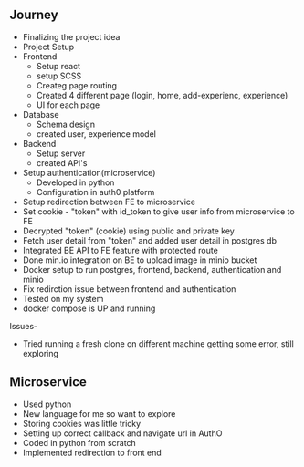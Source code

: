 ## Journey
- Finalizing the project idea
- Project Setup
- Frontend
    - Setup react
    - setup SCSS
    - Createg page routing
    - Created 4 different page (login, home, add-experienc, experience)
    - UI for each page
- Database
    - Schema design
    - created user, experience model
- Backend
    - Setup server
    - created API's
- Setup authentication(microservice)
    - Developed in python
    - Configuration in auth0 platform
- Setup redirection between FE to microservice
- Set cookie - "token" with id_token to give user info from microservice to FE
- Decrypted "token" (cookie) using public and private key
- Fetch user detail from "token" and added user detail in postgres  db
- Integrated BE API to FE feature with protected route
- Done min.io integration on BE to upload image in minio bucket
- Docker setup to run postgres, frontend, backend, authentication and minio 
- Fix redirction issue between frontend and authentication
- Tested on my system 
- docker compose is UP and running


Issues-
- Tried running a fresh clone on different machine getting some error, still exploring


## Microservice
- Used python 
- New language for me so want to explore
- Storing cookies was little tricky
- Setting up correct callback and navigate url in AuthO
- Coded in python from scratch
- Implemented redirection to front end

